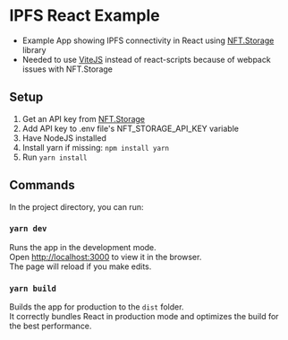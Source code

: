 # IPFS React Example

- Example App showing IPFS connectivity in React using [NFT.Storage](https://nft.storage/) library
- Needed to use [ViteJS](https://vitejs.dev/) instead of react-scripts because of webpack issues with NFT.Storage

## Setup

1. Get an API key from [NFT.Storage](https://nft.storage/)
1. Add API key to .env file's NFT_STORAGE_API_KEY variable
1. Have NodeJS installed
1. Install yarn if missing: `npm install yarn`
1. Run `yarn install`

## Commands

In the project directory, you can run:

### `yarn dev`

Runs the app in the development mode.<br />
Open [http://localhost:3000](http://localhost:3000) to view it in the browser.<br />
The page will reload if you make edits.<br />

### `yarn build`

Builds the app for production to the `dist` folder.<br />
It correctly bundles React in production mode and optimizes the build for the best performance.
